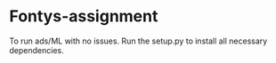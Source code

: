 # Fontys-assignment

To run ads/ML with no issues. Run the setup.py to install all necessary dependencies.
